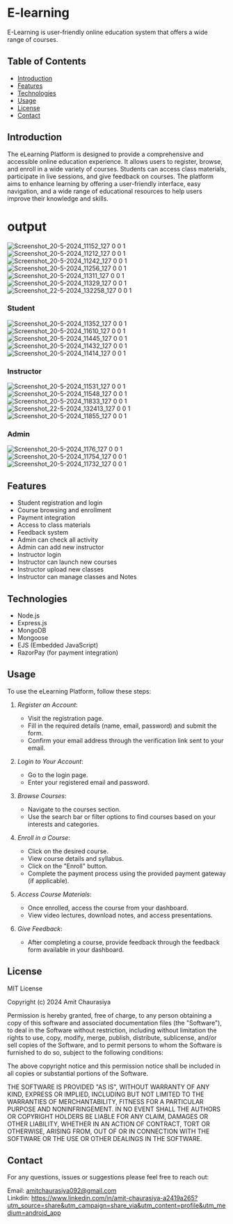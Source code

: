 # E-learning
E-Learning is user-friendly online education system that offers a wide range of courses. 

## Table of Contents
- [Introduction](#introduction)
- [Features](#features)
- [Technologies](#technologies)
- [Usage](#usage)
- [License](#license)
- [Contact](#contact)
  
## Introduction
The eLearning Platform is designed to provide a comprehensive and accessible online education experience. It allows users to register, browse, and enroll in a wide variety of courses. Students can access class materials, participate in live sessions, and give feedback on courses. The platform aims to enhance learning by offering a user-friendly interface, easy navigation, and a wide range of educational resources to help users improve their knowledge and skills.

# output
![Screenshot_20-5-2024_11152_127 0 0 1](https://github.com/Amitchaurasiya1303/E-learning/assets/153846115/27a3716e-a701-438b-8125-dee430760491)
![Screenshot_20-5-2024_11212_127 0 0 1](https://github.com/Amitchaurasiya1303/E-learning/assets/153846115/3a2c506e-2082-4a6c-8e91-3ae5b1974595)
![Screenshot_20-5-2024_11242_127 0 0 1](https://github.com/Amitchaurasiya1303/E-learning/assets/153846115/c600fe1c-c90b-4d26-9d05-274d3277a187)
![Screenshot_20-5-2024_11256_127 0 0 1](https://github.com/Amitchaurasiya1303/E-learning/assets/153846115/9f844c10-1e61-4515-b2a5-e41786f1533d)
![Screenshot_20-5-2024_11311_127 0 0 1](https://github.com/Amitchaurasiya1303/E-learning/assets/153846115/294253e6-7f43-45d4-8b2d-0cf041a41d6c)
![Screenshot_20-5-2024_11329_127 0 0 1](https://github.com/Amitchaurasiya1303/E-learning/assets/153846115/f22e5ea7-57cc-43dc-9a6d-766c0715b637)
![Screenshot_22-5-2024_132258_127 0 0 1](https://github.com/Amitchaurasiya1303/E-learning/assets/153846115/1e77306b-1751-4cf0-8a93-621be6499123)

### Student
![Screenshot_20-5-2024_11352_127 0 0 1](https://github.com/Amitchaurasiya1303/E-learning/assets/153846115/8c308c23-e072-4468-a1e6-578d8b2f3377)
![Screenshot_20-5-2024_11610_127 0 0 1](https://github.com/Amitchaurasiya1303/E-learning/assets/153846115/9630583f-8ba8-4b1f-8294-6350b1cfe05f)
![Screenshot_20-5-2024_11445_127 0 0 1](https://github.com/Amitchaurasiya1303/E-learning/assets/153846115/d45bed63-2130-4ce4-b9d0-fa4157984e9e)
![Screenshot_20-5-2024_11432_127 0 0 1](https://github.com/Amitchaurasiya1303/E-learning/assets/153846115/85bff396-fa46-41a2-900d-8ec2e5880f56)
![Screenshot_20-5-2024_11414_127 0 0 1](https://github.com/Amitchaurasiya1303/E-learning/assets/153846115/d24dc930-a634-450b-8a27-71e1541cdd62)

### Instructor
![Screenshot_20-5-2024_11531_127 0 0 1](https://github.com/Amitchaurasiya1303/E-learning/assets/153846115/af75f257-a584-4314-8a1c-9a63e171aaaf)
![Screenshot_20-5-2024_11548_127 0 0 1](https://github.com/Amitchaurasiya1303/E-learning/assets/153846115/a912437a-d5b2-4b7f-93f9-a5908cc4752e)
![Screenshot_20-5-2024_11833_127 0 0 1](https://github.com/Amitchaurasiya1303/E-learning/assets/153846115/d65a9c9b-f09a-4456-ad58-6e1a9dae6582)
![Screenshot_22-5-2024_132413_127 0 0 1](https://github.com/Amitchaurasiya1303/E-learning/assets/153846115/1d3fe6a9-b02f-461d-a285-f45032d0130f)
![Screenshot_20-5-2024_11855_127 0 0 1](https://github.com/Amitchaurasiya1303/E-learning/assets/153846115/c12317f1-2812-425d-ab3d-a5d9e19d9104)

### Admin
![Screenshot_20-5-2024_1176_127 0 0 1](https://github.com/Amitchaurasiya1303/E-learning/assets/153846115/ba9e26bd-637b-45d2-946f-b1682d64a8d4)
![Screenshot_20-5-2024_11754_127 0 0 1](https://github.com/Amitchaurasiya1303/E-learning/assets/153846115/fc29e4c8-1df5-4dd8-93ea-c6f52bbd47fa)
![Screenshot_20-5-2024_11732_127 0 0 1](https://github.com/Amitchaurasiya1303/E-learning/assets/153846115/d44b0aef-42f0-4f4d-be08-95041ca47ee1)


## Features
- Student registration and login
- Course browsing and enrollment
- Payment integration
- Access to class materials
- Feedback system
- Admin can check all activity
- Admin can add new instructor
- Instructor login
- Instructor can launch new courses
- Instructor upload new classes
- Instructor can manage classes and Notes

## Technologies
- Node.js
- Express.js
- MongoDB
- Mongoose
- EJS (Embedded JavaScript)
- RazorPay (for payment integration)

## Usage
To use the eLearning Platform, follow these steps:

1. *Register an Account*:
   - Visit the registration page.
   - Fill in the required details (name, email, password) and submit the form.
   - Confirm your email address through the verification link sent to your email.

2. *Login to Your Account*:
   - Go to the login page.
   - Enter your registered email and password.

3. *Browse Courses*:
   - Navigate to the courses section.
   - Use the search bar or filter options to find courses based on your interests and categories.

4. *Enroll in a Course*:
   - Click on the desired course.
   - View course details and syllabus.
   - Click on the "Enroll" button.
   - Complete the payment process using the provided payment gateway (if applicable).

5. *Access Course Materials*:
   - Once enrolled, access the course from your dashboard.
   - View video lectures, download notes, and access presentations.

6. *Give Feedback*:
   - After completing a course, provide feedback through the feedback form available in your dashboard.

## License

MIT License

Copyright (c) 2024 Amit Chaurasiya

Permission is hereby granted, free of charge, to any person obtaining a copy
of this software and associated documentation files (the "Software"), to deal
in the Software without restriction, including without limitation the rights
to use, copy, modify, merge, publish, distribute, sublicense, and/or sell
copies of the Software, and to permit persons to whom the Software is
furnished to do so, subject to the following conditions:

The above copyright notice and this permission notice shall be included in all
copies or substantial portions of the Software.

THE SOFTWARE IS PROVIDED "AS IS", WITHOUT WARRANTY OF ANY KIND, EXPRESS OR
IMPLIED, INCLUDING BUT NOT LIMITED TO THE WARRANTIES OF MERCHANTABILITY,
FITNESS FOR A PARTICULAR PURPOSE AND NONINFRINGEMENT. IN NO EVENT SHALL THE
AUTHORS OR COPYRIGHT HOLDERS BE LIABLE FOR ANY CLAIM, DAMAGES OR OTHER
LIABILITY, WHETHER IN AN ACTION OF CONTRACT, TORT OR OTHERWISE, ARISING FROM,
OUT OF OR IN CONNECTION WITH THE SOFTWARE OR THE USE OR OTHER DEALINGS IN THE
SOFTWARE.

## Contact
For any questions, issues or suggestions please feel free to reach out:

Email: amitchaurasiya092@gmail.com
<br>
Linkdin: https://www.linkedin.com/in/amit-chaurasiya-a2419a265?utm_source=share&utm_campaign=share_via&utm_content=profile&utm_medium=android_app

